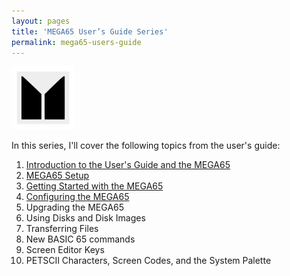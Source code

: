 ```yaml
---
layout: pages
title: 'MEGA65 User’s Guide Series'
permalink: mega65-users-guide
---
```


<img class="category" src="/images/design/mega65.svg" width="20%" />

In this series, I'll cover the following topics from the user's guide:

1. [Introduction to the User's Guide and the MEGA65](https://retrocombs.com/mega65-ug-1)
2. [MEGA65 Setup](https://retrocombs.com/mega65-ug-2)
3. [Getting Started with the MEGA65](https://retrocombs.com/mega65-ug-3)
4. [Configuring the MEGA65](/_posts/mega65/2024-05-25-mega65-ug-4.md)
5. Upgrading the MEGA65
6. Using Disks and Disk Images
7. Transferring Files
8. New BASIC 65 commands
9. Screen Editor Keys
10. PETSCII Characters, Screen Codes, and the System Palette
